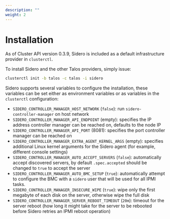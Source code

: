 ```yaml
---
description: ""
weight: 2
---
```


# Installation

As of Cluster API version 0.3.9, Sidero is included as a default infrastructure provider in `clusterctl`.

To install Sidero and the other Talos providers, simply issue:

```bash
clusterctl init -b talos -c talos -i sidero
```

Sidero supports several variables to configure the installation, these variables can be set either as environment
variables or as variables in the `clusterctl` configuration:

* `SIDERO_CONTROLLER_MANAGER_HOST_NETWORK` (`false`): run `sidero-controller-manager` on host network
* `SIDERO_CONTROLLER_MANAGER_API_ENDPOINT` (empty): specifies the IP address controller manager can be reached on, defaults to the node IP
* `SIDERO_CONTROLLER_MANAGER_API_PORT` (8081): specifies the port controller manager can be reached on
* `SIDERO_CONTROLLER_MANAGER_EXTRA_AGENT_KERNEL_ARGS` (empty): specifies additional Linux kernel arguments for the Sidero agent (for example, different console settings)
* `SIDERO_CONTROLLER_MANAGER_AUTO_ACCEPT_SERVERS` (`false`): automatically accept discovered servers, by default `.spec.accepted` should be changed to `true` to accept the server
* `SIDERO_CONTROLLER_MANAGER_AUTO_BMC_SETUP` (`true`): automatically attempt to configure the BMC with a `sidero` user that will be used for all IPMI tasks.
* `SIDERO_CONTROLLER_MANAGER_INSECURE_WIPE` (`true`): wipe only the first megabyte of each disk on the server, otherwise wipe the full disk
* `SIDERO_CONTROLLER_MANAGER_SERVER_REBOOT_TIMEOUT` (`20m`): timeout for the server reboot (how long it might take for the server to be rebooted before Sidero retries an IPMI reboot operation)
